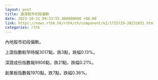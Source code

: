 ```yaml
---
layout: post
title: 滬深股市初段偏軟
date: 2023-10-31 09:33:55.000000000 +08:00
link: https://news.rthk.hk/rthk/ch/component/k2/1725729-20231031.htm
categories: rthk
---
```


內地股市初段偏軟。

上證指數較早時報3017點，跌3點，跌幅0.13%。

深證成份指數報9906點，跌21點，跌幅0.21%。

創業板指數報1970點，跌7點，跌幅0.36%。
